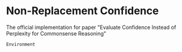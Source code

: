 # Non-Replacement Confidence
The official implementation for paper "Evaluate Confidence Instead of Perplexity for Commonsense Reasoning"

```Environment```
